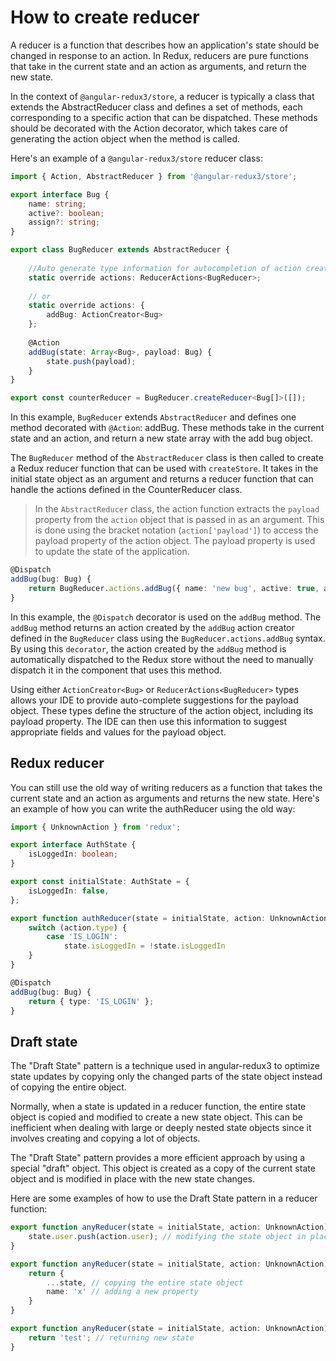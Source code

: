 # How to create reducer
A reducer is a function that describes how an application's state should be changed in response to an action.
In Redux, reducers are pure functions that take in the current state and an action as arguments, and return the new state.

In the context of `@angular-redux3/store`,
a reducer is typically a class that extends the AbstractReducer class and defines a set of methods,
each corresponding to a specific action that can be dispatched.
These methods should be decorated with the Action decorator,
which takes care of generating the action object when the method is called.

Here's an example of a `@angular-redux3/store` reducer class:
```typescript
import { Action, AbstractReducer } from '@angular-redux3/store';

export interface Bug {
    name: string;
    active?: boolean;
    assign?: string;
}

export class BugReducer extends AbstractReducer {
    
    //Auto generate type information for autocompletion of action creators in your reducer that inherit from `AbstractReducer`
    static override actions: ReducerActions<BugReducer>;
    
    // or 
    static override actions: {
        addBug: ActionCreator<Bug>
    };
    
    @Action
    addBug(state: Array<Bug>, payload: Bug) {
        state.push(payload);
    }
}

export const counterReducer = BugReducer.createReducer<Bug[]>([]);

```
In this example, `BugReducer` extends `AbstractReducer` and defines one method decorated with
`@Action`: addBug. These methods take in the current state and an action, and return a new state array with the add bug object.

The `BugReducer` method of the `AbstractReducer` class is then called to create a Redux reducer function that can be used with `createStore`. 
It takes in the initial state object as an argument and returns a reducer function that can handle the actions defined in the CounterReducer class.

> In the `AbstractReducer` class, the action function extracts the `payload` property from the `action` object that is passed in as an argument.
> This is done using the bracket notation (`action['payload']`) to access the payload property of the action object.
> The payload property is used to update the state of the application.

```typescript
@Dispatch
addBug(bug: Bug) {
    return BugReducer.actions.addBug({ name: 'new bug', active: true, assign: 'Jo' });
}
```

In this example, the `@Dispatch` decorator is used on the `addBug` method.
The `addBug` method returns an action created by the `addBug` action creator defined in the `BugReducer` class using the `BugReducer.actions.addBug` syntax.
By using this `decorator`, the action created by the `addBug` method is automatically dispatched to the Redux store without the need to manually dispatch it in the component that uses this method.

Using either `ActionCreator<Bug>` or `ReducerActions<BugReducer>` types allows your IDE to provide auto-complete suggestions for the payload object.
These types define the structure of the action object, including its payload property.
The IDE can then use this information to suggest appropriate fields and values for the payload object.

## Redux reducer
You can still use the old way of writing reducers as a function that takes the current state and an action as arguments and returns the new state.
Here's an example of how you can write the authReducer using the old way:

```typescript
import { UnknownAction } from 'redux';

export interface AuthState {
    isLoggedIn: boolean;
}

export const initialState: AuthState = {
    isLoggedIn: false,
};

export function authReducer(state = initialState, action: UnknownAction): AuthState {
    switch (action.type) {
        case 'IS_LOGIN':
            state.isLoggedIn = !state.isLoggedIn
    }
}
```

```typescript
@Dispatch
addBug(bug: Bug) {
    return { type: 'IS_LOGIN' };
}
```

## Draft state
The "Draft State" pattern is a technique used in angular-redux3 to optimize state
updates by copying only the changed parts of the state object instead of copying the entire object.

Normally, when a state is updated in a reducer function,
the entire state object is copied and modified to create a new state object.
This can be inefficient when dealing with large or deeply nested
state objects since it involves creating and copying a lot of objects.

The "Draft State" pattern provides a more efficient approach by using a special "draft" object.
This object is created as a copy of the current state object and is modified in place with the new state changes.

Here are some examples of how to use the Draft State pattern in a reducer function:
```typescript
export function anyReducer(state = initialState, action: UnknownAction): AuthState {
    state.user.push(action.user); // modifying the state object in place
}
```

```typescript
export function anyReducer(state = initialState, action: UnknownAction): AuthState {
    return {
        ...state, // copying the entire state object
        name: 'x' // adding a new property
    }
}
```

```typescript
export function anyReducer(state = initialState, action: UnknownAction): AuthState {
    return 'test'; // returning new state
}
```

